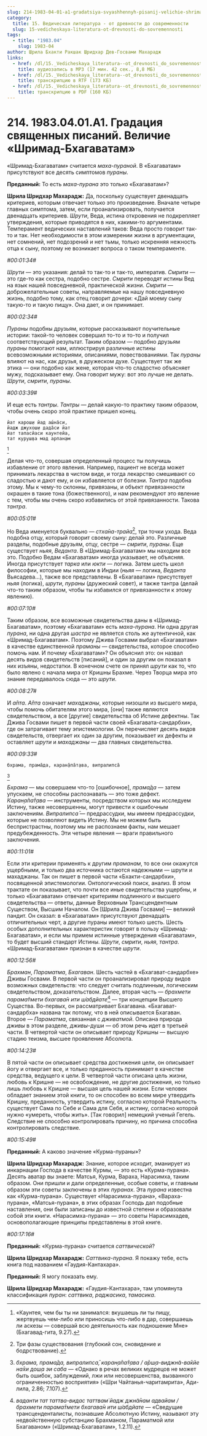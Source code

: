 ```yaml
---
slug: 214-1983-04-01-a1-gradatsiya-svyashhennyh-pisanij-velichie-shrimad-bhagavatam
category:
  title: 15. Ведическая литература - от древности до современности
  slug: 15-vedicheskaya-literatura-ot-drevnosti-do-sovremennosti
tags:
  - title: "1983.04"
    slug: 1983-04
author: Шрила Бхакти Ракшак Шридхар Дев-Госвами Махарадж
links:
  - href: /dl/15._Vedicheskaya_literatura--ot_drevnosti_do_sovremennosti/214_1983.04.01.A1_SridharMj_Gradacija_svjashhennyh_pisanij_Velichie_Shrimad-Bhagavatam.mp3
    title: аудиозапись в MP3 (17 мин. 42 сек., 8,8 МБ)
  - href: /dl/15._Vedicheskaya_literatura--ot_drevnosti_do_sovremennosti/214_1983.04.01.A1_SridharMj_Gradacija_svjashhennyh_pisanij_Velichie_Shrimad-Bhagavatam.rtf
    title: транскрипцию в RTF (173 КБ)
  - href: /dl/15._Vedicheskaya_literatura--ot_drevnosti_do_sovremennosti/214_1983.04.01.A1_SridharMj_Gradacija_svjashhennyh_pisanij_Velichie_Shrimad-Bhagavatam.pdf
    title: транскрипцию в PDF (160 КБ)
---
```


# 214. 1983.04.01.A1. Градация священных писаний. Величие «Шримад-Бхагаватам»

«Шримад-Бхагаватам» считается *маха-пураной*. В «Бхагаватам» присутствуют все десять симптомов *пураны*.

**Преданный:** То есть *маха-пурана* это только «Бхагаватам»?

**Шрила Шридхар Махарадж:** Да, поскольку существует двенадцать критериев, которым отвечает только это произведение. Вначале четыре главных симптома, затем, если проанализировать, получается двенадцать критериев. *Шрути*, Веда, истина откровения не подкрепляет утверждения, которые приводятся в них, какими-то аргументами. Темперамент ведических наставлений таков: Веда просто говорит так-то и так. Нет необходимости в этом измерении жизни в аргументации, нет сомнений, нет подозрений и нет тьмы, только искренняя нежность отца к сыну, поэтому не возникает вопроса о таком темпераменте.

*#00:01:34#*

*Шрути* — это указания: делай то так-то и так-то, императив. *Смрити* — это где-то как сестра, подобно сестре. *Смрити* переводят истины Вед на язык нашей повседневной, практической жизни. *Смрити* — доброжелательные советы, направляемые на нашу повседневную жизнь, подобно тому, как отец говорит дочери: «Дай моему сыну такую-то и такую пищу». Она дает, и он принимает.

*#00:02:34#*

*Пураны* подобны друзьям, которые рассказывают поучительные истории: такой-то человек совершил то-то и то-то и получил соответствующий результат. Таким образом — подобно друзьям *пураны* помогают нам, иллюстрируя различные истины всевозможными историями, описаниями, повествованиями. Так *пураны* влияют на нас, как друзья, в дружеском духе. Существует так же этика — они подобно как жене, которая что-то сладостно объясняет мужу, подсказывает ему. Она говорит мужу: вот это лучше не делать. *Шрути*, *смрити*, *пураны*.

*#00:03:39#*

И еще есть *тантры*. *Тантры* — делай какую-то практику таким образом, чтобы очень скоро этой практике пришел конец.

    йат карош̣и йад аш́на̄си,
    йадж джухош̣и дада̄си йат
    йат тапасйаси каунтейа,
    тат куруш̣ва мад арпан̣ам
[^_ftn1]

Делая что-то, совершая определенный процесс ты получишь избавление от этого явления. Например, пациент не всегда может принимать лекарства в чистом виде, и тогда лекарство смешивают со сладостью и дают ему, и он избавляется от болезни. *Тантра* подобна этому. Мы к чему-то склонны, привязаны, и объект привязанности окрашен в такие тона (божественного), и нам рекомендуют это явление с тем, чтобы мы очень скоро избавились от этой привязанности. Такова *тантра*.

*#00:05:01#*

Но Веда именуется буквально — *стха̄на-трайа*[^_ftn2], три точки ухода. Веда подобна отцу, который говорит своему сыну: делай это. Различные разделы, подобные друзьям, отцу, сестре — *смрити*, *пураны*. Еще существует *ньяя*, *Веданта*. В «Шримад-Бхагаватам» мы находим все это. Подобно Ведам «Бхагаватам» иногда указывает, не объясняя. Иногда присутствует *тарка* или *юкти* — логика. Затем шесть школ философии, которые мы находим в Индии (*ньяя* — логика, *Веданта* Вьясадева…), также все представлены. В «Бхагаватам» присутствует *ньяя* (логика), *шрути*, *пураны* (дружеский совет), и также тантра (делай что-то таким образом, чтобы ты избавился от привязанности к этому явлению).

*#00:07:10#*

Таким образом, все возможные свидетельства даны в «Шримад-Бхагаватам», поэтому «Бхагаватам» есть *маха-пурана*. Ни одна другая *пурана*, ни одна другая *шастра* не является столь же аутентичной, как «Шримад-Бхагаватам». Поэтому Джива Госвами выбрал «Бхагаватам» в качестве единственной *праманы* — свидетельства, которое способно помочь нам. И почему «Бхагаватам»? Он объяснил это: он назвал десять видов свидетельств [писаний], и один за другим он показал в них изъяны, недостатки. В конечном счете он принял *шрути* как то, что было явлено с начала мира от Кришны Брахме. Через Творца мира это знание передавалось сюда — это *шрути*.

*#00:08:27#*

И *а̄пта*. *А̄пта* означает *махаджаны*, которые низошли из высшего мира, чтобы помочь обитателям этого мира, [они] также являются свидетельством, а все [другие] свидетельства об Истине дефектны. Так Джива Госвами пишет в первой части своей «Бхагавата-сандарбхи», где он затрагивает тему эпистемологии. Он перечисляет десять видов свидетельств, отвергает их один за другим, показывает их дефекты и оставляет *шрути* и *махаджаны* — два главных свидетельства.

*#00:09:33#*

    бхрама, прама̄да, каран̣а̄па̄т̣ава, випралипса̄
[^_ftn3]

*Бхрама* — мы совершаем что-то [ошибочное], *прама̄да* — затем упускаем, не способны распознавать — это тоже дефект. *Каран̣а̄па̄т̣ава* — инструменты, посредством которых мы исследуем Истину, также несовершенны, могут привести к ошибочным заключениям. *Випралипса̄* — предрассудки, мы имеем предрассудки, которые не позволяют видеть Истину. Мы не можем быть беспристрастны, поэтому мы не распознаем факты, нам мешает предубежденность. Эти четыре явления — враги правильного заключения.

*#00:11:01#*

Если эти критерии применять к другим *праманам*, то все они окажутся ущербными, и только два источника остаются надежными — шрути и махаджаны. Так он пишет в первой части «Бхакти-сандарбхи», посвященной эпистемологии. Онтологический поиск, анализ. В этом трактате он показывает, что почти все иные свидетельства ущербны, и только «Бхагаватам» отвечает критериям подлинного и высшего свидетельства — ответы, данные Верховным Трансцендентным Существом, Высшим Началом. Он [Шрила Джива Госвами] — великий пандит. Он сказал: в «Бхагаватам» присутствуют двенадцать отличительных черт, а другие пураны имеют только шесть. Шесть особых дополнительных характеристик говорят в пользу «Шримад-Бхагаватам», и если мы примем истинные утверждения «Бхагаватам», то будет высший стандарт Истины. *Шрути*, *смрити*, *ньяя*, *тантра*. «Шримад-Бхагаватам» признан в качестве *шрути*.

*#00:12:56#*

*Брахман*, *Параматма*, *Бхагаван*. Шесть частей в «Бхагават-сандарбхе» Дживы Госвами. В первой части он проанализировал природу видов возможных свидетельств: что следует считать подлинным, логическим свидетельством, доказательством. Далее, вторая часть — *брахмети парама̄тмети бхагава̄н ити ш́абдйате*[^_ftn4] — три концепции Высшего Существа. Во-первых, он рассматривает Бхагавана. «Бхагават-сандарбха» названа так потому, что в ней описывается Бхагаван. Второе — *Параматма*, связанная с *дживатмой*. Описана природа *дживы* в этом разделе, *дживы*-души — об этом речь идет в третьей части. В четвертой части он описывает природу Кришны — высшую стадию теизма, высшее проявление Абсолюта.

*#00:14:23#*

В пятой части он описывает средства достижения цели, он описывает йогу и отвергает все, и только преданность принимает в качестве средства, ведущего к цели. В четвертой части описана цель жизни, любовь к Кришне — не освобождение, не другие достижения, но только лишь любовь к Кришне — высшая цель нашей жизни. Если человек обладает знанием этой книги, то он способен во всем мире утвердить Кришну, преданность, утвердить истину, согласно которой Реальность существует Сама по Себе и Сама для Себя, и истину, согласно которой нужно «умереть, чтобы жить». [Так говорил] немецкий ученый Гегель. Следствие не способно контролировать причину, но причина способна контролировать следствие.

*#00:15:49#*

**Преданный:** А каково значение «Курма-пураны»?

**Шрила Шридхар Махарадж:** Знание, которое исходит, эманирует из инкарнации Господа в качестве Курмы, — это есть «Курма-пурана». Десять аватар вы знаете: Матсья, Курма, Вараха, Нарасимха, таким образом. Они пришли и дали определенные, особые советы, и главным образом эти советы заключены в этих *пуранах*. Эта *пурана* известна как «Курма-пурана». Существует «Нарасимха-пурана», «Вараха-пурана», «Матсья-пурана», в этих образах Господь дал подобные наставления, они были записаны до известной степени и образовали собой эти книги. «Нарасимха-пурана» — это советы Нарасимхадев, основополагающие принципы представлены в этой книге.

*#00:17:16#*

**Преданный:** «Курма-пурана» считается *саттвической*?

**Шрила Шридхар Махарадж:** *Саттвика-пурана*. Я покажу тебе, есть книга под названием «Гаудия-Кантахара».

**Преданный:** Я могу показать ему.

**Шрила Шридхар Махарадж:** «Гаудия-Кантахара», там упомянута классификация *пуран*: *саттвика*, *раджасика*, *тамасика*.



[^_ftn1]: «Каунтея, чем бы ты ни занимался: вкушаешь ли ты пищу, жертвуешь чем-либо или приносишь что-либо в дар, совершаешь ли аскезы — совершай всю деятельность как подношение Мне» (Бхагавад-гита, 9.27).

[^_ftn2]: Три фазы существования (глубокий сон, сновидение и бодрствование).

[^_ftn3]: *бхрама, прама̄да, випралипса̄, каран̣а̄па̄т̣ава / а̄рш̣а-виджн̃а-ва̄кйе на̄хи дош̣а эи саба* — «Однако в речах великих мудрецов не может быть ошибок, заблуждений, лжи или несовершенства, вызванного ограниченностью восприятия» («Шри Чайтанья-чаритамрита», Ади-лила, 2.86; 7.107).

[^_ftn4]: *ваданти тат таттва-видас таттвам̇ йадж джн̃а̄нам адвайам / брахмети парама̄тмети бхагава̄н ити ш́абдйате* — «Сведущие трансценденталисты, познавшие Абсолютную Истину, называют эту недвойственную субстанцию Брахманом, Параматмой или Бхагаваном» («Шримад-Бхагаватам», 1.2.11).

